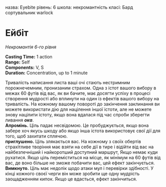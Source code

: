 назва: Eyebite рівень: 6 школа: некромантність класі: Бард сортувальник warlock

# Ейбіт
_Некромантія 6-го рівня_

**Casting Time:** 1 action    
**Range:** Self    
**Components:** V, S    
**Duration:** Concentration, up to 1 minute

Тривалість написання листа ваші очі стають нестримним порожнечемним, пронизаним страхом. Одна з істот вашого вибору в межах 60 футів від вас, як ви бачите, має досягти успіху в процесі створення мудрості або вплинути на один із ефектів вашого вибору на тривалість. На кожному вашому повороті до закінчення заклинання ви можете використати дію для націлення іншої істоти, але не можете знову націлити істоту, якщо вона вдалася під час спроби зберегти ливання **_ока_**.    
**Апромінь.** Ціль падає несвідомою. Це пробуджується, якщо вона забере хоч якусь шкоду або якщо інша істота використовує свої дії для того, щоб захитати сплячою.    
**приглушено.** Ціль злякається вас. На кожному з своїх обертів страхітливе творіння має взяти на себе дії в тире і відійти від вас на найбезпечніший і найкоротший доступний маршрут, Якщо немає куди рухатися. Якщо ціль переміститься на місце, як мінімум на 60 футів від вас, де воно більше не зможе побачити вас, цей ефект закінчується.    
**Вимкнуто.** Ціль має недолік щодо атаки мул і перевірки здібності. У кінці кожного своєї черги він може зробити ще одну мудрість заощадженням кипок. Якщо це вдасться, ефект закінчиться.